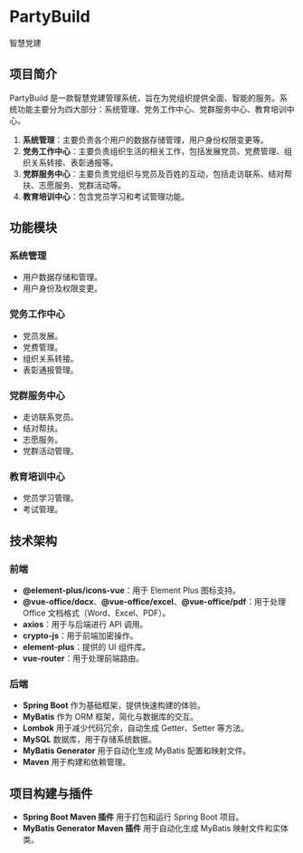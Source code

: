 # PartyBuild
智慧党建

## 项目简介
PartyBuild 是一款智慧党建管理系统，旨在为党组织提供全面、智能的服务。系统功能主要分为四大部分：系统管理、党务工作中心、党群服务中心、教育培训中心。

1. **系统管理**：主要负责各个用户的数据存储管理，用户身份权限变更等。
2. **党务工作中心**：主要负责组织生活的相关工作，包括发展党员、党费管理、组织关系转接、表彰通报等。
3. **党群服务中心**：主要负责党组织与党员及百姓的互动，包括走访联系、结对帮扶、志愿服务、党群活动等。
4. **教育培训中心**：包含党员学习和考试管理功能。

## 功能模块

### 系统管理
- 用户数据存储和管理。
- 用户身份及权限变更。

### 党务工作中心
- 党员发展。
- 党费管理。
- 组织关系转接。
- 表彰通报管理。

### 党群服务中心
- 走访联系党员。
- 结对帮扶。
- 志愿服务。
- 党群活动管理。

### 教育培训中心
- 党员学习管理。
- 考试管理。

## 技术架构

### 前端

- **@element-plus/icons-vue**：用于 Element Plus 图标支持。
- **@vue-office/docx**、**@vue-office/excel**、**@vue-office/pdf**：用于处理 Office 文档格式（Word、Excel、PDF）。
- **axios**：用于与后端进行 API 调用。
- **crypto-js**：用于前端加密操作。
- **element-plus**：提供的 UI 组件库。
- **vue-router**：用于处理前端路由。

### 后端

- **Spring Boot** 作为基础框架，提供快速构建的体验。
- **MyBatis** 作为 ORM 框架，简化与数据库的交互。
- **Lombok** 用于减少代码冗余，自动生成 Getter、Setter 等方法。
- **MySQL** 数据库，用于存储系统数据。
- **MyBatis Generator** 用于自动化生成 MyBatis 配置和映射文件。
- **Maven** 用于构建和依赖管理。

## 项目构建与插件
- **Spring Boot Maven 插件** 用于打包和运行 Spring Boot 项目。
- **MyBatis Generator Maven 插件** 用于自动化生成 MyBatis 映射文件和实体类。
